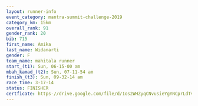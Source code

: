 ```yaml
---
layout: runner-info 
event_category: mantra-summit-challenge-2019 
category_km: 15km 
overall_rank: 91
gender_rank: 20
bib: 715
first_name: Amika
last_name: Widanarti
gender: F
team_name: mahitala runner
start_(t1): Sun, 06-15-00 am
mbah_kamad_(t2): Sun, 07-11-54 am
finish_(t3): Sun, 09-32-14 am
race_time: 3-17-14
status: FINISHER
certficate: https-//drive.google.com/file/d/1os2WHZyqCNvusieYgYNCprLdTvQlzIhS/view?usp=sharing
---
```

